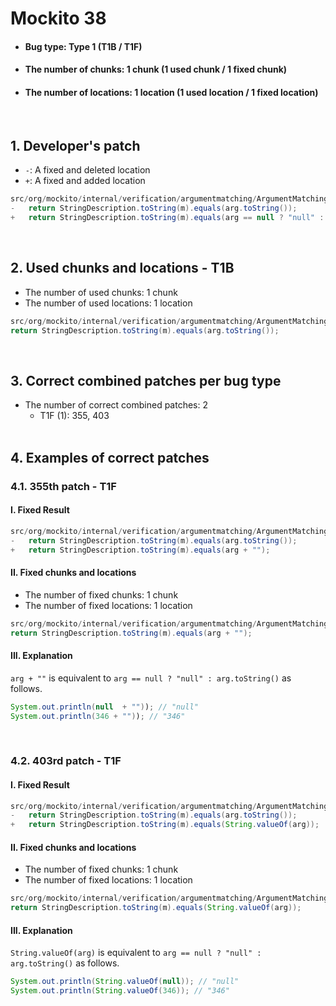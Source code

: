 # Mockito 38
* <h4>Bug type: Type 1 (T1B / T1F)</h4>
* <h4>The number of chunks: 1 chunk (1 used chunk / 1 fixed chunk)</h4>
* <h4>The number of locations: 1 location (1 used location / 1 fixed location)</h4>
<br>

## 1. Developer's patch
* `-`: A fixed and deleted location
* `+`: A fixed and added location
```java
src/org/mockito/internal/verification/argumentmatching/ArgumentMatchingTool.java: 48
-   return StringDescription.toString(m).equals(arg.toString());
+   return StringDescription.toString(m).equals(arg == null ? "null" : arg.toString());
```
<br>

## 2. Used chunks and locations - T1B
* The number of used chunks: 1 chunk
* The number of used locations: 1 location
```java
src/org/mockito/internal/verification/argumentmatching/ArgumentMatchingTool.java: 48
return StringDescription.toString(m).equals(arg.toString());
```
<br>

## 3. Correct combined patches per bug type
* The number of correct combined patches: 2
    * T1F (1): 355, 403
<br><br>

## 4. Examples of correct patches
### 4.1. 355th patch - T1F
#### I. Fixed Result
```java
src/org/mockito/internal/verification/argumentmatching/ArgumentMatchingTool.java: 48
-   return StringDescription.toString(m).equals(arg.toString());
+   return StringDescription.toString(m).equals(arg + "");
```

#### II. Fixed chunks and locations
* The number of fixed chunks: 1 chunk
* The number of fixed locations: 1 location
```java
src/org/mockito/internal/verification/argumentmatching/ArgumentMatchingTool.java: 48
return StringDescription.toString(m).equals(arg + "");
```

#### III. Explanation
```arg + ""``` is equivalent to ```arg == null ? "null" : arg.toString()``` as follows.
```java
System.out.println(null  + "")); // "null"
System.out.println(346 + "")); // "346"
```
<br>

### 4.2. 403rd patch - T1F
#### I. Fixed Result
```java
src/org/mockito/internal/verification/argumentmatching/ArgumentMatchingTool.java: 48
-   return StringDescription.toString(m).equals(arg.toString());
+   return StringDescription.toString(m).equals(String.valueOf(arg));
```

#### II. Fixed chunks and locations
* The number of fixed chunks: 1 chunk
* The number of fixed locations: 1 location
```java
src/org/mockito/internal/verification/argumentmatching/ArgumentMatchingTool.java: 48
return StringDescription.toString(m).equals(String.valueOf(arg));
```

#### III. Explanation
```String.valueOf(arg)``` is equivalent to ```arg == null ? "null" : arg.toString()``` as follows.
```java
System.out.println(String.valueOf(null)); // "null"
System.out.println(String.valueOf(346)); // "346"
```
<br><br>